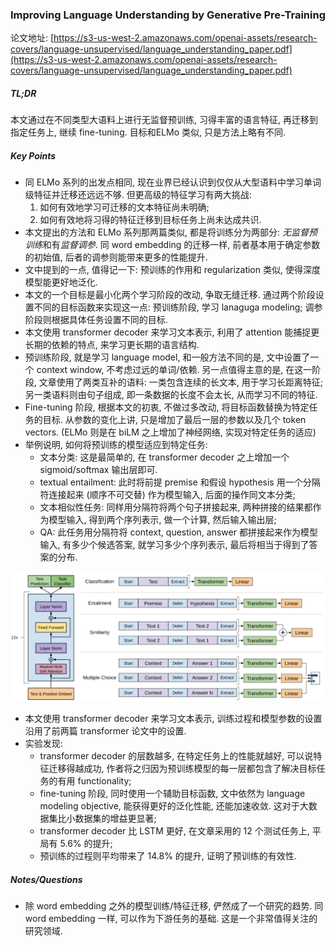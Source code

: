 ### Improving Language Understanding by Generative Pre-Training

论文地址: [https://s3-us-west-2.amazonaws.com/openai-assets/research-covers/language-unsupervised/language_understanding_paper.pdf](https://s3-us-west-2.amazonaws.com/openai-assets/research-covers/language-unsupervised/language_understanding_paper.pdf)

##### TL;DR

本文通过在不同类型大语料上进行无监督预训练, 习得丰富的语言特征, 再迁移到指定任务上, 继续 fine-tuning. 目标和ELMo 类似, 只是方法上略有不同.

##### Key Points

* 同 ELMo 系列的出发点相同, 现在业界已经认识到仅仅从大型语料中学习单词级特征并迁移还远远不够. 但更高级的特征学习有两大挑战:
    1. 如何有效地学习可迁移的文本特征尚未明确;
    2. 如何有效地将习得的特征迁移到目标任务上尚未达成共识.
* 本文提出的方法和 ELMo 系列那两篇类似, 都是将训练分为两部分: *无监督预训练*和有*监督调参*. 同 word embedding 的迁移一样, 前者基本用于确定参数的初始值, 后者的调参则能带来更多的性能提升.
* 文中提到的一点, 值得记一下: 预训练的作用和 regularization 类似, 使得深度模型能更好地泛化.
* 本文的一个目标是最小化两个学习阶段的改动, 争取无缝迁移. 通过两个阶段设置不同的目标函数来实现这一点: 预训练阶段, 学习 lanaguga modeling; 调参阶段则根据具体任务设置不同的目标.
* 本文使用 transformer decoder 来学习文本表示, 利用了 attention 能捕捉更长期的依赖的特点, 来学习更长期的语言结构.
* 预训练阶段, 就是学习 language model, 和一般方法不同的是, 文中设置了一个 context window, 不考虑过远的单词/依赖. 另一点值得主意的是, 在这一阶段, 文章使用了两类互补的语料: 一类包含连续的长文本, 用于学习长距离特征; 另一类语料则由句子组成, 即一条数据的长度不会太长, 从而学习不同的特征.
* Fine-tuning 阶段, 根据本文的初衷, 不做过多改动, 将目标函数替换为特定任务的目标. 从参数的变化上讲, 只是增加了最后一层的参数以及几个 token vectors. (ELMo 则是在 biLM 之上增加了神经网络, 实现对特定任务的适应)
* 举例说明, 如何将预训练的模型适应到特定任务:
    * 文本分类: 这是最简单的, 在 transformer decoder 之上增加一个 sigmoid/softmax 输出层即可.
    * textual entailment: 此时将前提 premise 和假设 hypothesis 用一个分隔符连接起来 (顺序不可交替) 作为模型输入, 后面的操作同文本分类;
    * 文本相似性任务: 同样用分隔符将两个句子拼接起来, 两种拼接的结果都作为模型输入, 得到两个序列表示, 做一个计算, 然后输入输出层;
    * QA: 此任务用分隔符将 context, question, answer 都拼接起来作为模型输入, 有多少个候选答案, 就学习多少个序列表示, 最后将相当于得到了答案的分布.

![](../img/transformer_lm.png)

* 本文使用 transformer decoder 来学习文本表示, 训练过程和模型参数的设置沿用了前两篇 transformer 论文中的设置.
* 实验发现:
    * transformer decoder 的层数越多, 在特定任务上的性能就越好, 可以说特征迁移得越成功, 作者将之归因为预训练模型的每一层都包含了解决目标任务的有用 functionality;
    * fine-tuning 阶段, 同时使用一个辅助目标函数, 文中依然为 language modeling objective, 能获得更好的泛化性能, 还能加速收敛. 这对于大数据集比小数据集的增益更显著;
    * transformer decoder 比 LSTM 更好, 在文章采用的 12 个测试任务上, 平局有 5.6% 的提升;
    * 预训练的过程则平均带来了 14.8% 的提升, 证明了预训练的有效性.

##### Notes/Questions

* 除 word embedding 之外的模型训练/特征迁移, 俨然成了一个研究的趋势. 同 word embedding 一样, 可以作为下游任务的基础. 这是一个非常值得关注的研究领域.
